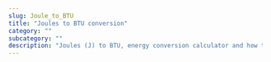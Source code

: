 ```yaml
---
slug: Joule_to_BTU
title: "Joules to BTU conversion"
category: ""
subcategory: ""
description: "Joules (J) to BTU, energy conversion calculator and how to convert."
---
```



